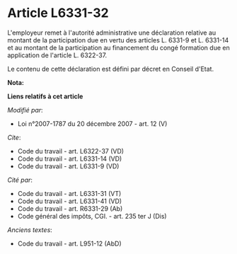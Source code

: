 # Article L6331-32

L'employeur remet à l'autorité administrative une déclaration relative au montant de la participation due en vertu des
articles L. 6331-9 et L. 6331-14 et au montant de la participation au financement du congé formation due en application de
l'article L. 6322-37.

Le contenu de cette déclaration est défini par décret en Conseil d'Etat.

**Nota:**



**Liens relatifs à cet article**

_Modifié par_:

  - Loi n°2007-1787 du 20 décembre 2007 - art. 12 (V)

_Cite_:

  - Code du travail - art. L6322-37 (VD)
  - Code du travail - art. L6331-14 (VD)
  - Code du travail - art. L6331-9 (VD)

_Cité par_:

  - Code du travail - art. L6331-31 (VT)
  - Code du travail - art. L6331-41 (VD)
  - Code du travail - art. R6331-29 (Ab)
  - Code général des impôts, CGI. - art. 235 ter J (Dis)

_Anciens textes_:

  - Code du travail - art. L951-12 (AbD)
